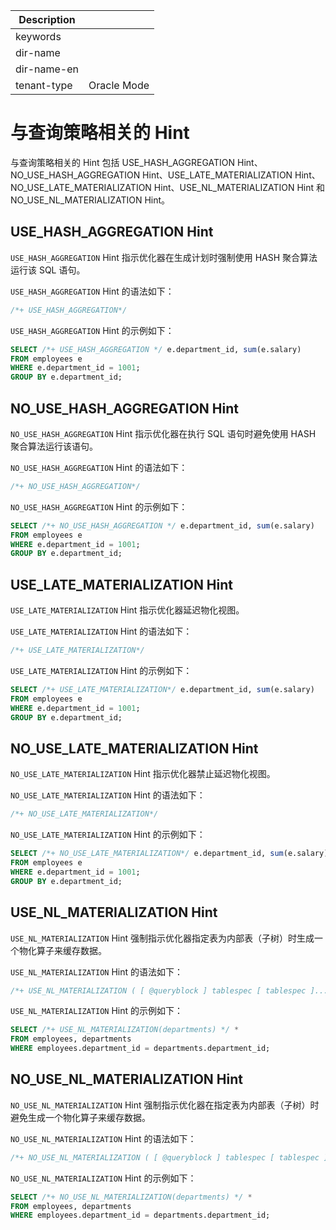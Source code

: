 | Description   |                 |
|---------------|-----------------|
| keywords      |                 |
| dir-name      |                 |
| dir-name-en   |                 |
| tenant-type   | Oracle Mode     |

# 与查询策略相关的 Hint

与查询策略相关的 Hint 包括 USE_HASH_AGGREGATION Hint、NO_USE_HASH_AGGREGATION Hint、USE_LATE_MATERIALIZATION Hint、NO_USE_LATE_MATERIALIZATION Hint、USE_NL_MATERIALIZATION Hint 和 NO_USE_NL_MATERIALIZATION Hint。

## USE_HASH_AGGREGATION Hint

`USE_HASH_AGGREGATION` Hint 指示优化器在生成计划时强制使用 HASH 聚合算法运行该 SQL 语句。

`USE_HASH_AGGREGATION` Hint 的语法如下：

```sql
/*+ USE_HASH_AGGREGATION*/
```

`USE_HASH_AGGREGATION` Hint 的示例如下：

```sql
SELECT /*+ USE_HASH_AGGREGATION */ e.department_id, sum(e.salary)
FROM employees e
WHERE e.department_id = 1001;
GROUP BY e.department_id;
```

## NO_USE_HASH_AGGREGATION Hint

`NO_USE_HASH_AGGREGATION` Hint 指示优化器在执行 SQL 语句时避免使用 HASH 聚合算法运行该语句。

`NO_USE_HASH_AGGREGATION` Hint 的语法如下：

```sql
/*+ NO_USE_HASH_AGGREGATION*/
```

`NO_USE_HASH_AGGREGATION` Hint 的示例如下：

```sql
SELECT /*+ NO_USE_HASH_AGGREGATION */ e.department_id, sum(e.salary)
FROM employees e
WHERE e.department_id = 1001;
GROUP BY e.department_id;
```

## USE_LATE_MATERIALIZATION Hint

`USE_LATE_MATERIALIZATION` Hint 指示优化器延迟物化视图。

`USE_LATE_MATERIALIZATION` Hint 的语法如下：

```sql
/*+ USE_LATE_MATERIALIZATION*/
```

`USE_LATE_MATERIALIZATION` Hint 的示例如下：

```sql
SELECT /*+ USE_LATE_MATERIALIZATION*/ e.department_id, sum(e.salary)
FROM employees e
WHERE e.department_id = 1001;
GROUP BY e.department_id;
```

## NO_USE_LATE_MATERIALIZATION Hint

`NO_USE_LATE_MATERIALIZATION` Hint 指示优化器禁止延迟物化视图。

`NO_USE_LATE_MATERIALIZATION` Hint 的语法如下：

```sql
/*+ NO_USE_LATE_MATERIALIZATION*/
```

`NO_USE_LATE_MATERIALIZATION` Hint 的示例如下：

```sql
SELECT /*+ NO_USE_LATE_MATERIALIZATION*/ e.department_id, sum(e.salary)
FROM employees e
WHERE e.department_id = 1001;
GROUP BY e.department_id;
```

## USE_NL_MATERIALIZATION Hint

`USE_NL_MATERIALIZATION` Hint 强制指示优化器指定表为内部表（子树）时生成一个物化算子来缓存数据。

`USE_NL_MATERIALIZATION` Hint 的语法如下：

```sql
/*+ USE_NL_MATERIALIZATION ( [ @queryblock ] tablespec [ tablespec ]... ) */
```

`USE_NL_MATERIALIZATION` Hint 的示例如下：

```sql
SELECT /*+ USE_NL_MATERIALIZATION(departments) */ *
FROM employees, departments
WHERE employees.department_id = departments.department_id;
```

## NO_USE_NL_MATERIALIZATION Hint

`NO_USE_NL_MATERIALIZATION` Hint 强制指示优化器在指定表为内部表（子树）时避免生成一个物化算子来缓存数据。

`NO_USE_NL_MATERIALIZATION` Hint 的语法如下：

```sql
/*+ NO_USE_NL_MATERIALIZATION ( [ @queryblock ] tablespec [ tablespec ]... ) */
```

`NO_USE_NL_MATERIALIZATION` Hint 的示例如下：

```sql
SELECT /*+ NO_USE_NL_MATERIALIZATION(departments) */ *
FROM employees, departments
WHERE employees.department_id = departments.department_id;
```
